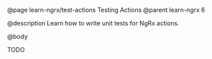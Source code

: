 @page learn-ngrx/test-actions Testing Actions
@parent learn-ngrx 6

@description Learn how to write unit tests for NgRx actions.

@body

TODO

